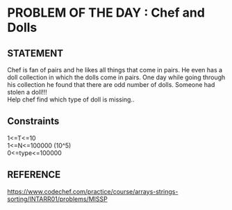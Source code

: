 # PROBLEM OF THE DAY : Chef and Dolls

## STATEMENT 
Chef is fan of pairs and he likes all things that come in pairs. He even has a doll collection in which the dolls come in pairs. One day while going through his collection he found that there are odd number of dolls. Someone had stolen a doll!!!<br>
Help chef find which type of doll is missing..

## Constraints

1<=T<=10<br>
1<=N<=100000 (10^5)<br>
0<=type<=100000

## REFERENCE 

https://www.codechef.com/practice/course/arrays-strings-sorting/INTARR01/problems/MISSP